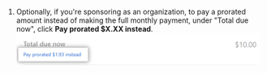 1. Optionally, if you're sponsoring as an organization, to pay a prorated amount instead of making the full monthly payment, under "Total due now", click **Pay prorated $X.XX instead**. ![Link to pay prorated amount](/assets/images/help/sponsors/pay-prorated-amount-link.png)
